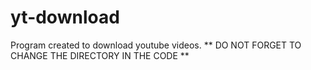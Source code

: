 # yt-download
Program created to download youtube videos.  ** DO NOT FORGET TO CHANGE THE DIRECTORY IN THE CODE **
